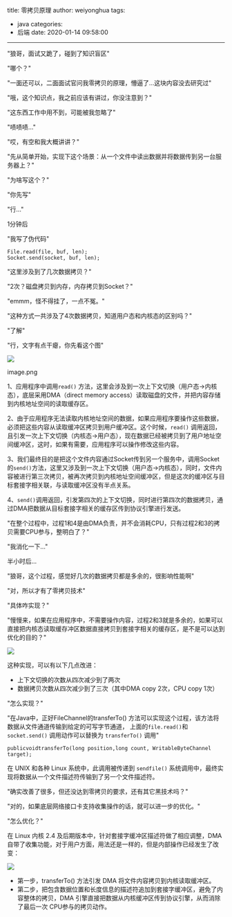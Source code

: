 title: 零拷贝原理
author: weiyonghua
tags:
  - java
categories:
  - 后端
date: 2020-01-14 09:58:00
---
"狼哥，面试又跪了，碰到了知识盲区"

"哪个？"

"一面还可以，二面面试官问我零拷贝的原理，懵逼了...这块内容没去研究过"

"哦，这个知识点，我之前应该有讲过，你没注意到？"

"这东西工作中用不到，可能被我忽略了"

"啧啧啧..."

"哎，有空和我大概讲讲？"

"先从简单开始，实现下这个场景：从一个文件中读出数据并将数据传到另一台服务器上？"

"为啥写这个？"

"你先写"

"行..."

1分钟后

"我写了伪代码"

    File.read(file, buf, len);
    Socket.send(socket, buf, len);

"这里涉及到了几次数据拷贝？"

"2次？磁盘拷贝到内存，内存拷贝到Socket？"

"emmm，怪不得挂了，一点不冤。"

"这种方式一共涉及了4次数据拷贝，知道用户态和内核态的区别吗？"

"了解"

"行，文字有点干瘪，你先看这个图"

![](//upload-images.jianshu.io/upload_images/2184951-730b2ba2fb35256a.png?imageMogr2/auto-orient/strip|imageView2/2/w/898/format/webp)

image.png

1、应用程序中调用`read()` 方法，这里会涉及到一次上下文切换（用户态->内核态），底层采用DMA（direct memory access）读取磁盘的文件，并把内容存储到内核地址空间的读取缓存区。

2、由于应用程序无法读取内核地址空间的数据，如果应用程序要操作这些数据，必须把这些内容从读取缓冲区拷贝到用户缓冲区。这个时候，`read()` 调用返回，且引发一次上下文切换（内核态->用户态），现在数据已经被拷贝到了用户地址空间缓冲区，这时，如果有需要，应用程序可以操作修改这些内容。

3、我们最终目的是把这个文件内容通过Socket传到另一个服务中，调用Socket的`send()`方法，这里又涉及到一次上下文切换（用户态->内核态），同时，文件内容被进行第三次拷贝，被再次拷贝到内核地址空间缓冲区，但是这次的缓冲区与目标套接字相关联，与读取缓冲区没有半点关系。

4、`send()`调用返回，引发第四次的上下文切换，同时进行第四次的数据拷贝，通过DMA把数据从目标套接字相关的缓存区传到协议引擎进行发送。

"在整个过程中，过程1和4是由DMA负责，并不会消耗CPU，只有过程2和3的拷贝需要CPU参与，整明白了？"

"我消化一下..."

半小时后...

"狼哥，这个过程，感觉好几次的数据拷贝都是多余的，很影响性能啊"

"对，所以才有了零拷贝技术"

"具体咋实现？"

"慢慢来，如果在应用程序中，不需要操作内容，过程2和3就是多余的，如果可以直接把内核态读取缓存冲区数据直接拷贝到套接字相关的缓存区，是不是可以达到优化的目的？"

![](//upload-images.jianshu.io/upload_images/2184951-21458487f46d6201.png?imageMogr2/auto-orient/strip|imageView2/2/w/990/format/webp)

这种实现，可以有以下几点改进：

- 上下文切换的次数从四次减少到了两次
- 数据拷贝次数从四次减少到了三次（其中DMA copy 2次，CPU copy 1次）

"怎么实现？"

"在Java中，正好FileChannel的transferTo() 方法可以实现这个过程，该方法将数据从文件通道传输到给定的可写字节通道， 上面的`file.read()`和 `socket.send()` 调用动作可以替换为 `transferTo()` 调用"

    publicvoidtransferTo(long position,long count, WritableByteChannel target);

在 UNIX 和各种 Linux 系统中，此调用被传递到 `sendfile()` 系统调用中，最终实现将数据从一个文件描述符传输到了另一个文件描述符。

"确实改善了很多，但还没达到零拷贝的要求，还有其它黑技术吗？"

"对的，如果底层网络接口卡支持收集操作的话，就可以进一步的优化。"

"怎么优化？"

在 Linux 内核 2.4 及后期版本中，针对套接字缓冲区描述符做了相应调整，DMA自带了收集功能，对于用户方面，用法还是一样的，但是内部操作已经发生了改变：

![](//upload-images.jianshu.io/upload_images/2184951-0e7ff381221f976d.png?imageMogr2/auto-orient/strip|imageView2/2/w/906/format/webp)

- 第一步，transferTo() 方法引发 DMA 将文件内容拷贝到内核读取缓冲区。
- 第二步，把包含数据位置和长度信息的描述符追加到套接字缓冲区，避免了内容整体的拷贝，DMA 引擎直接把数据从内核缓冲区传到协议引擎，从而消除了最后一次 CPU参与的拷贝动作。
